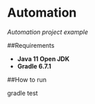 # Automation

_Automation project example_

##Requirements 
- **Java 11 Open JDK**
-  **Gradle 6.7.1**

##How to run 

gradle test

